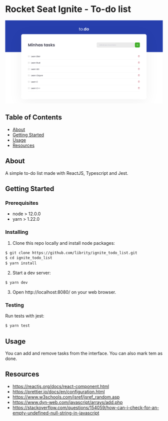 # Rocket Seat Ignite - To-do list

<p align="center">
  <img src=".github/todo_demo.png">
</p>

## Table of Contents

- [About](#about)
- [Getting Started](#getting_started)
- [Usage](#usage)
- [Resources](#resources)

## About <a name = "about"></a>

A simple to-do list made with ReactJS, Typescript and Jest.

## Getting Started <a name = "getting_started"></a>

### Prerequisites

- node > 12.0.0
- yarn > 1.22.0

### Installing

1. Clone this repo locally and install node packages:

```bash
$ git clone https://github.com/librity/ignite_todo_list.git
$ cd ignite_todo_list
$ yarn install
```

2. Start a dev server:

```bash
$ yarn dev
```

3. Open http://localhost:8080/ on your web browser.

### Testing

Run tests with jest:

```bash
$ yarn test
```

## Usage <a name = "usage"></a>

You can add and remove tasks from the interface.
You can also mark tem as done.

## Resources <a name = "resources"></a>

- https://reactjs.org/docs/react-component.html
- https://prettier.io/docs/en/configuration.html
- https://www.w3schools.com/jsref/jsref_random.asp
- https://www.dyn-web.com/javascript/arrays/add.php
- https://stackoverflow.com/questions/154059/how-can-i-check-for-an-empty-undefined-null-string-in-javascript
